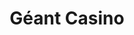 ---
title: "Géant Casino"
url: /villenave-dornon/geant-casino-centre-commercial-bordeaux-sud-avenue-des-pyrenees-route-de-toulouse/
shop: Supermarkt
---